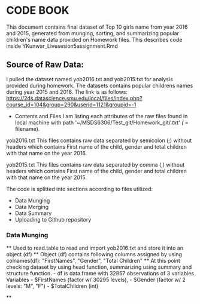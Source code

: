 # CODE BOOK

This document contains final dataset of Top 10 girls name from year 2016 and 2015, generated from munging, sorting, and summarizing popular children's name data provided on Homework files. This describes code inside YKunwar_Livesesion5assignment.Rmd

## Source of Raw Data:
I pulled the dataset named yob2016.txt and yob2015.txt for analysis provided during homework. The datasets contains popular childrens names during year 2015 and 2016.
The link is as follows:
https://2ds.datascience.smu.edu/local/files/index.php?course_id=104&group=290&userid=1121&groupid=-1

* Contents and Files
I am listing each attributes of the raw files found in local machine with path '~/MSDS6306/Test_git/Homework_git/*.txt' (* = filename). 

yob2016.txt 
This files contains raw data separated by semicolon (;) without headers which contains First name of the child, gender and total children with that name on the year 2016.

yob2015.txt 
This files contains raw data separated by comma (,) without headers which contains First name of the child, gender and total children with that name on the year 2015.

 The code is splitted into sections according to files utilized:

* Data Munging
* Data Merging
* Data Summary
* Uploading to Github repository


### Data Munging
 ** Used to read.table to read and import yob2016.txt and store it into an object (df)
 ** Object (df) contains following columns assigned by using colnames(df): "FirstNames", "Gender", "Total Children" 
 ** At this point checking dataset by using head function, summarizing using summary and structure function.
      - df is data.frame with 32857 observations of 3 variables
      Variables 
      - $FirstNames (factor w/ 30295 levels), 
      - $Gender (factor w/ 2 levels: "M", "F") 
      - $TotalChildren (int)   
 
 **
 
 
 
 
 
 
 
 
 
 
